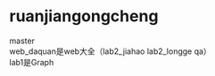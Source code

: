 # ruanjiangongcheng
master </br>
web_daquan是web大全（lab2_jiahao  lab2_longge qa） </br>
lab1是Graph </br>
